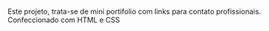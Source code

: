 Este projeto, trata-se de mini portifolio com links para contato profissionais. Confeccionado com HTML e CSS
